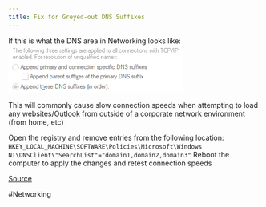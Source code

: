```yaml
---
title: Fix for Greyed-out DNS Suffixes
---
```



If this is what the DNS area in Networking looks like:  
![An image of the DNS Suffix settings greyed out](../Resources/Images/GreyDNSSuffix.png)

This will commonly cause slow connection speeds when attempting to load any websites/Outlook from outside of a corporate network environment (from home, etc)

Open the registry and remove entries from the following location:
`HKEY_LOCAL_MACHINE\SOFTWARE\Policies\Microsoft\Windows NT\DNSClient\"SearchList"="domain1,domain2,domain3"`
Reboot the computer to apply the changes and retest connection speeds

[Source](https://social.technet.microsoft.com/Forums/ie/en-US/76d07f31-62d6-4648-a3e2-7e6e16791363/quotappend-these-dns-suffixesquot-not-available?forum=w7itpronetworking)

#Networking 